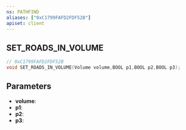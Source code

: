 ```yaml
---
ns: PATHFIND
aliases: ["0xC1799FAFD2FDF52B"]
apiset: client
---
```

## SET_ROADS_IN_VOLUME

```c
// 0xC1799FAFD2FDF52B
void SET_ROADS_IN_VOLUME(Volume volume,BOOL p1,BOOL p2,BOOL p3);
```


## Parameters
* **volume**:
* **p1**:
* **p2**:
* **p3**:



